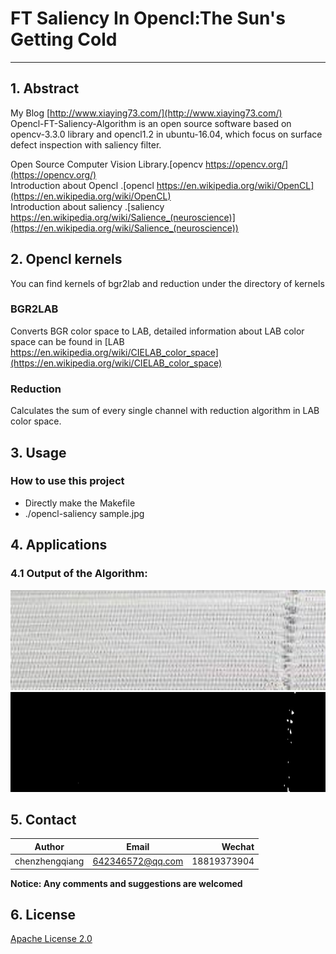 # FT Saliency In Opencl:The Sun's Getting Cold
---

## 1. Abstract
My Blog [http://www.xiaying73.com/](http://www.xiaying73.com/)<br />
Opencl-FT-Saliency-Algorithm is an open source software based on opencv-3.3.0 library and opencl1.2 in ubuntu-16.04, 
which focus on surface defect inspection with saliency filter.<br />

Open Source Computer Vision Library.[opencv https://opencv.org/](https://opencv.org/)<br />
Introduction about Opencl .[opencl https://en.wikipedia.org/wiki/OpenCL](https://en.wikipedia.org/wiki/OpenCL)<br />
Introduction about saliency .[saliency https://en.wikipedia.org/wiki/Salience_(neuroscience)](https://en.wikipedia.org/wiki/Salience_(neuroscience))<br />  

## 2. Opencl kernels
You can find kernels of bgr2lab and reduction under the directory of kernels
### BGR2LAB
Converts BGR color space to LAB, detailed information about LAB color space can be found in [LAB https://en.wikipedia.org/wiki/CIELAB_color_space](https://en.wikipedia.org/wiki/CIELAB_color_space)<br />

### Reduction
Calculates the sum of every single channel with reduction algorithm in LAB color space.

## 3. Usage
### How to use this project

- Directly make the Makefile
- ./opencl-saliency sample.jpg

## 4. Applications
### 4.1 Output of the Algorithm:
<p align="left">
  <img width="1280" height="160" src="sample.jpg">
  <img width="1280" height="160" src="result.jpg">
</p>

## 5. Contact

|Author          | Email            | Wechat      |
| ---------------|:----------------:| -----------:|
| chenzhengqiang | 642346572@qq.com | 18819373904 |

**Notice:  Any comments and suggestions are welcomed**

## 6. License
[Apache License 2.0](./LICENSE)
